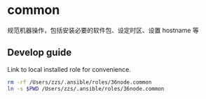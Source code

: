 # common

规范机器操作，包括安装必要的软件包、设定时区、设置 hostname 等

## Develop guide

Link to local installed role for convenience.

```sh
rm -rf /Users/zzs/.ansible/roles/36node.common
ln -s $PWD /Users/zzs/.ansible/roles/36node.common
```